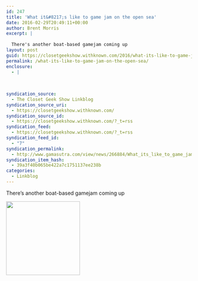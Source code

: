 ```yaml
---
id: 247
title: 'What it&#8217;s like to game jam on the open sea'
date: 2016-02-29T20:49:11+00:00
author: Brent Morris
excerpt: |
  
  There's another boat-based gamejam coming up
layout: post
guid: https://closetgeekshow.withknown.com/2016/what-its-like-to-game-jam-on-the-open-sea
permalink: /what-its-like-to-game-jam-on-the-open-sea/
enclosure:
  - |
    
    
    
syndication_source:
  - The Closet Geek Show Linkblog
syndication_source_uri:
  - https://closetgeekshow.withknown.com/
syndication_source_id:
  - https://closetgeekshow.withknown.com/?_t=rss
syndication_feed:
  - https://closetgeekshow.withknown.com/?_t=rss
syndication_feed_id:
  - "7"
syndication_permalink:
  - http://www.gamasutra.com/view/news/266884/What_its_like_to_game_jam_on_the_open_sea.php
syndication_item_hash:
  - 39a3f40b065be422a7c1751137ee238b
categories:
  - Linkblog
---
```

<div class="known-bookmark">
  <p>
    There&#8217;s another boat-based gamejam coming up
  </p>
  
  <p>
    <img src="http://i.imgur.com/4eOdhxc.jpg" alt="" width="200" height="200" />
  </p>
</div>